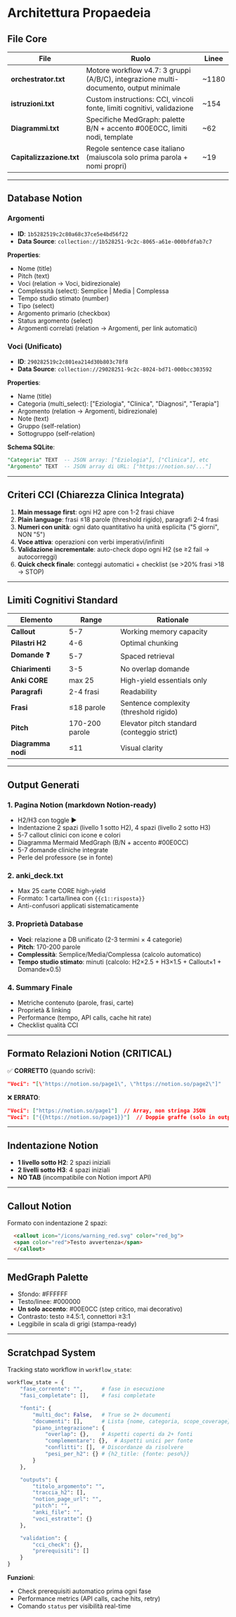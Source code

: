 # Architettura Propaedeia

## File Core

| File | Ruolo | Linee |
|------|-------|-------|
| **orchestrator.txt** | Motore workflow v4.7: 3 gruppi (A/B/C), integrazione multi-documento, output minimale | ~1180 |
| **istruzioni.txt** | Custom instructions: CCI, vincoli fonte, limiti cognitivi, validazione | ~154 |
| **Diagrammi.txt** | Specifiche MedGraph: palette B/N + accento #00E0CC, limiti nodi, template | ~62 |
| **Capitalizzazione.txt** | Regole sentence case italiano (maiuscola solo prima parola + nomi propri) | ~19 |

---

## Database Notion

### Argomenti

- **ID**: `1b5282519c2c80a68c37ce5e4bd56f22`
- **Data Source**: `collection://1b528251-9c2c-8065-a61e-000bfdfab7c7`

**Properties**:
- Nome (title)
- Pitch (text)
- Voci (relation → Voci, bidirezionale)
- Complessità (select): Semplice | Media | Complessa
- Tempo studio stimato (number)
- Tipo (select)
- Argomento primario (checkbox)
- Status argomento (select)
- Argomenti correlati (relation → Argomenti, per link automatici)

### Voci (Unificato)

- **ID**: `290282519c2c801ea214d30b803c78f8`
- **Data Source**: `collection://29028251-9c2c-8024-bd71-000bcc303592`

**Properties**:
- Name (title)
- Categoria (multi_select): ["Eziologia", "Clinica", "Diagnosi", "Terapia"]
- Argomento (relation → Argomenti, bidirezionale)
- Note (text)
- Gruppo (self-relation)
- Sottogruppo (self-relation)

**Schema SQLite**:
```sql
"Categoria" TEXT  -- JSON array: ["Eziologia"], ["Clinica"], etc
"Argomento" TEXT  -- JSON array di URL: ["https://notion.so/..."]
```

---

## Criteri CCI (Chiarezza Clinica Integrata)

1. **Main message first**: ogni H2 apre con 1-2 frasi chiave
2. **Plain language**: frasi ≤18 parole (threshold rigido), paragrafi 2-4 frasi
3. **Numeri con unità**: ogni dato quantitativo ha unità esplicita ("5 giorni", NON "5")
4. **Voce attiva**: operazioni con verbi imperativi/infiniti
5. **Validazione incrementale**: auto-check dopo ogni H2 (se ≥2 fail → autocorreggi)
6. **Quick check finale**: conteggi automatici + checklist (se >20% frasi >18 → STOP)

---

## Limiti Cognitivi Standard

| Elemento | Range | Rationale |
|----------|-------|-----------|
| **Callout** | 5-7 | Working memory capacity |
| **Pilastri H2** | 4-6 | Optimal chunking |
| **Domande ❓** | 5-7 | Spaced retrieval |
| **Chiarimenti** | 3-5 | No overlap domande |
| **Anki CORE** | max 25 | High-yield essentials only |
| **Paragrafi** | 2-4 frasi | Readability |
| **Frasi** | ≤18 parole | Sentence complexity (threshold rigido) |
| **Pitch** | 170-200 parole | Elevator pitch standard (conteggio strict) |
| **Diagramma nodi** | ≤11 | Visual clarity |

---

## Output Generati

### 1. Pagina Notion (markdown Notion-ready)

- H2/H3 con toggle ▶
- Indentazione 2 spazi (livello 1 sotto H2), 4 spazi (livello 2 sotto H3)
- 5-7 callout clinici con icone e colori
- Diagramma Mermaid MedGraph (B/N + accento #00E0CC)
- 5-7 domande cliniche integrate
- Perle del professore (se in fonte)

### 2. anki_deck.txt

- Max 25 carte CORE high-yield
- Formato: 1 carta/linea con `{{c1::risposta}}`
- Anti-confusori applicati sistematicamente

### 3. Proprietà Database

- **Voci**: relazione a DB unificato (2-3 termini × 4 categorie)
- **Pitch**: 170-200 parole
- **Complessità**: Semplice/Media/Complessa (calcolo automatico)
- **Tempo studio stimato**: minuti (calcolo: H2×2.5 + H3×1.5 + Callout×1 + Domande×0.5)

### 4. Summary Finale

- Metriche contenuto (parole, frasi, carte)
- Proprietà & linking
- Performance (tempo, API calls, cache hit rate)
- Checklist qualità CCI

---

## Formato Relazioni Notion (CRITICAL)

✅ **CORRETTO** (quando scrivi):
```json
"Voci": "[\"https://notion.so/page1\", \"https://notion.so/page2\"]"
```

❌ **ERRATO**:
```json
"Voci": ["https://notion.so/page1"]  // Array, non stringa JSON
"Voci": ["{{https://notion.so/page1}}"]  // Doppie graffe (solo in output Notion quando leggi)
```

---

## Indentazione Notion

- **1 livello sotto H2**: 2 spazi iniziali
- **2 livelli sotto H3**: 4 spazi iniziali
- **NO TAB** (incompatibile con Notion import API)

---

## Callout Notion

Formato con indentazione 2 spazi:
```markdown
  <callout icon="/icons/warning_red.svg" color="red_bg">
  <span color="red">Testo avvertenza</span>
  </callout>
```

---

## MedGraph Palette

- Sfondo: #FFFFFF
- Testo/linee: #000000
- **Un solo accento**: #00E0CC (step critico, mai decorativo)
- Contrasto: testo ≥4.5:1, connettori ≥3:1
- Leggibile in scala di grigi (stampa-ready)

---

## Scratchpad System

Tracking stato workflow in `workflow_state`:

```python
workflow_state = {
    "fase_corrente": "",      # fase in esecuzione
    "fasi_completate": [],    # fasi completate

    "fonti": {
        "multi_doc": False,   # True se 2+ documenti
        "documenti": [],      # Lista {nome, categoria, scope_coverage}
        "piano_integrazione": {
            "overlap": {},    # Aspetti coperti da 2+ fonti
            "complementare": {},  # Aspetti unici per fonte
            "conflitti": [],  # Discordanze da risolvere
            "pesi_per_h2": {} # {h2_title: {fonte: peso%}}
        }
    },

    "outputs": {
        "titolo_argomento": "",
        "traccia_h2": [],
        "notion_page_url": "",
        "pitch": "",
        "anki_file": "",
        "voci_estratte": {}
    },

    "validation": {
        "cci_check": {},
        "prerequisiti": []
    }
}
```

**Funzioni**:
- Check prerequisiti automatico prima ogni fase
- Performance metrics (API calls, cache hits, retry)
- Comando `status` per visibilità real-time

